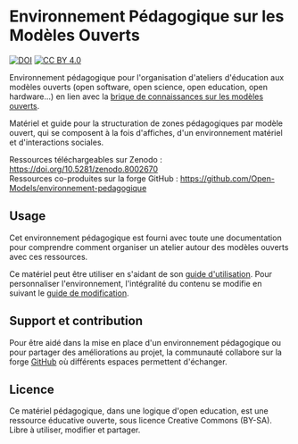# Environnement Pédagogique sur les Modèles Ouverts

[![DOI](https://zenodo.org/badge/DOI/10.5281/zenodo.8002670.svg)](https://doi.org/10.5281/zenodo.8002670) [![CC BY 4.0](https://img.shields.io/badge/License-CC%20BY--SA%204.0-lightgrey.svg)](https://creativecommons.org/licenses/by-sa/4.0/deed.fr)

Environnement pédagogique pour l'organisation d'ateliers d'éducation aux modèles ouverts (open software, open science, open
education, open hardware...) en lien avec la [brique de connaissances sur les modèles ouverts](https://open-models.org/).

Matériel et guide pour la structuration de zones pédagogiques par modèle ouvert, qui se composent à la fois
d'affiches, d'un environnement matériel et d'interactions sociales.

Ressources téléchargeables sur Zenodo : https://doi.org/10.5281/zenodo.8002670  
Ressources co-produites sur la forge GitHub : https://github.com/Open-Models/environnement-pedagogique

## Usage

Cet environnement pédagogique est fourni avec toute une documentation pour comprendre comment organiser un atelier
autour des modèles ouverts avec ces ressources.

Ce matériel peut être utiliser en s'aidant de son [guide d'utilisation](guide-utilisation.md). Pour personnaliser
l'environnement, l'intégralité du contenu se modifie en suivant le [guide de modification](sources/guide-modification.md).

## Support et contribution

Pour être aidé dans la mise en place d'un environnement pédagogique ou pour partager des améliorations au projet,
la communauté collabore sur la forge [GitHub](https://github.com/Open-Models/environnement-pedagogique) où différents
espaces permettent d'échanger.

## Licence

Ce matériel pédagogique, dans une logique d'open education, est une ressource éducative ouverte, sous licence Creative
Commons (BY-SA). Libre à utiliser, modifier et partager.
